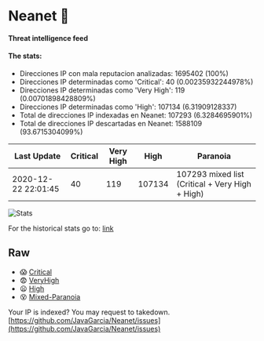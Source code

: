 # Neanet :hocho:
#### Threat intelligence feed
#### The stats:

- Direcciones IP con mala reputacion analizadas: 1695402 (100%)
- Direcciones IP determinadas como 'Critical':  40 (0.00235932244978%)
- Direcciones IP determinadas como 'Very High':  119 (0.00701898428809%)
- Direcciones IP determinadas como 'High':  107134 (6.31909128337)
- Total de direcciones IP indexadas en Neanet:  107293 (6.3284695901%)
- Total de direcciones IP descartadas en Neanet:  1588109 (93.6715304099%)

| Last Update | Critical | Very High | High | Paranoia |
| --- | --- | --- | --- | --- |
| 2020-12-22 22:01:45 | 40 | 119 | 107134 | 107293 mixed list (Critical + Very High + High)|

![Stats](https://docs.google.com/spreadsheets/d/e/2PACX-1vSnaNMIXVabIpDJjufMlzH7poXnshF3mgd8Is1g9ytUEzVsP5my4Trn8f-xkoLLQ38xpL3HtmUexLo6/pubchart?oid=501124687&format=image)

For the historical stats go to: [link](/stats.csv)
## Raw
- :scream: [Critical](https://raw.githubusercontent.com/JavaGarcia/Neanet/master/blacklists/neanet_critical.txt)
- :fearful: [VeryHigh](https://raw.githubusercontent.com/JavaGarcia/Neanet/master/blacklists/neanet_veryHigh.txtt)
- :frowning: [High](https://raw.githubusercontent.com/JavaGarcia/Neanet/master/blacklists/neanet_high.txt)
- :dizzy_face: [Mixed-Paranoia](https://raw.githubusercontent.com/JavaGarcia/Neanet/master/blacklists/neanet_all.txt)


Your IP is indexed? You may request to takedown. [https://github.com/JavaGarcia/Neanet/issues](https://github.com/JavaGarcia/Neanet/issues)























































































































































































































































































































































































































































































































































































































































































































































































































































































































































































































































































































































































































































































































































































































































































































































































































































































































































































































































































































































































































































































































































































































































































































































































































































































































































































































































































































































































































































































































































































































































































